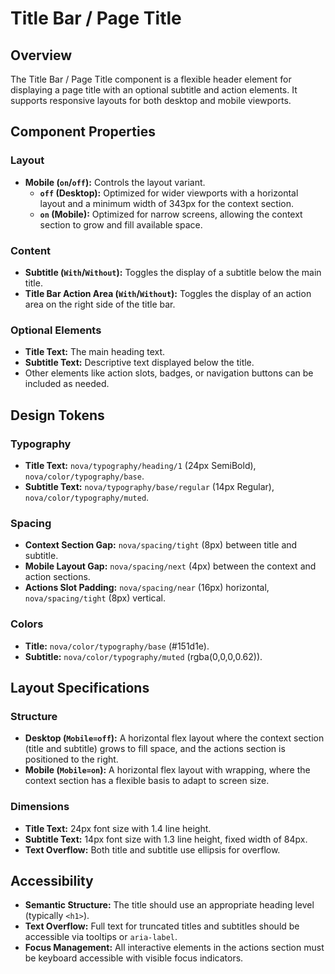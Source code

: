 # Title Bar / Page Title

## Overview
The Title Bar / Page Title component is a flexible header element for displaying a page title with an optional subtitle and action elements. It supports responsive layouts for both desktop and mobile viewports.

## Component Properties

### Layout
- **Mobile (`on`/`off`):** Controls the layout variant.
    - **`off` (Desktop):** Optimized for wider viewports with a horizontal layout and a minimum width of 343px for the context section.
    - **`on` (Mobile):** Optimized for narrow screens, allowing the context section to grow and fill available space.

### Content
- **Subtitle (`With`/`Without`):** Toggles the display of a subtitle below the main title.
- **Title Bar Action Area (`With`/`Without`):** Toggles the display of an action area on the right side of the title bar.

### Optional Elements
- **Title Text:** The main heading text.
- **Subtitle Text:** Descriptive text displayed below the title.
- Other elements like action slots, badges, or navigation buttons can be included as needed.

## Design Tokens

### Typography
- **Title Text:** `nova/typography/heading/1` (24px SemiBold), `nova/color/typography/base`.
- **Subtitle Text:** `nova/typography/base/regular` (14px Regular), `nova/color/typography/muted`.

### Spacing
- **Context Section Gap:** `nova/spacing/tight` (8px) between title and subtitle.
- **Mobile Layout Gap:** `nova/spacing/next` (4px) between the context and action sections.
- **Actions Slot Padding:** `nova/spacing/near` (16px) horizontal, `nova/spacing/tight` (8px) vertical.

### Colors
- **Title:** `nova/color/typography/base` (#151d1e).
- **Subtitle:** `nova/color/typography/muted` (rgba(0,0,0,0.62)).

## Layout Specifications

### Structure
- **Desktop (`Mobile=off`):** A horizontal flex layout where the context section (title and subtitle) grows to fill space, and the actions section is positioned to the right.
- **Mobile (`Mobile=on`):** A horizontal flex layout with wrapping, where the context section has a flexible basis to adapt to screen size.

### Dimensions
- **Title Text:** 24px font size with 1.4 line height.
- **Subtitle Text:** 14px font size with 1.3 line height, fixed width of 84px.
- **Text Overflow:** Both title and subtitle use ellipsis for overflow.

## Accessibility
- **Semantic Structure:** The title should use an appropriate heading level (typically `<h1>`).
- **Text Overflow:** Full text for truncated titles and subtitles should be accessible via tooltips or `aria-label`.
- **Focus Management:** All interactive elements in the actions section must be keyboard accessible with visible focus indicators.